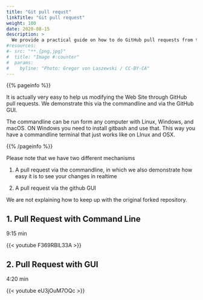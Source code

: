 ```yaml
---
title: "Git pull requst"
linkTitle: "Git pull request"
weight: 100
date: 2020-08-15
description: >
  We provide a practical guide on how to do GitHub pull requests from the commandline and the GUI for this Web site.
#resources:
#- src: "**.{png,jpg}"
#  title: "Image #:counter"
#  params:
#    byline: "Photo: Gregor von Laszewski / CC-BY-CA"
---
```



{{% pageinfo %}}

It is actually very easy to help us modifying the Web Site through
GitHub pull requests. We demonstrate this via the commandline and via
the GitHub GUI.

The commandline can be run form any computer with Linux, Windows, and
macOS. ON Windows you need to install gitbash and use that. This way
you have a commandline terminal that just works like on LInux and OSX.

{{% /pageinfo %}}

Please note that we have two different mechanisms

1. A pull request via the commandline, in which we also demonstrate how easy it is to see your changes in realtime

2. A pull request via the github GUI

We are not explaining how to keep up with the original forked repository.

## 1. Pull Request with Command Line

9:15 min

{{< youtube F369RBlL33A >}}

## 2. Pull Request with GUI

4:20 min

{{< youtube  eU3jOuM7OQc >}}

